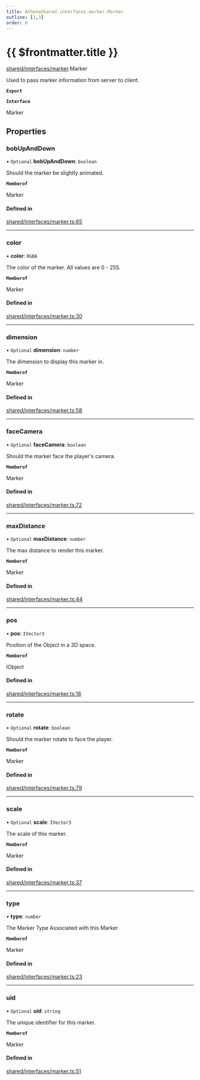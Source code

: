 ```yaml
---
title: AthenaShared.interfaces.marker.Marker
outline: [1,3]
order: 0
---
```


# {{ $frontmatter.title }}


[shared/interfaces/marker](../modules/shared_interfaces_marker.md).Marker

Used to pass marker information from server to client.

**`Export`**

**`Interface`**

Marker

## Properties

### bobUpAndDown

• `Optional` **bobUpAndDown**: `boolean`

Should the marker be slightly animated.

**`Memberof`**

Marker

#### Defined in

[shared/interfaces/marker.ts:65](https://github.com/Stuyk/altv-athena/blob/2ba937d/src/core/shared/interfaces/marker.ts#L65)

___

### color

• **color**: `RGBA`

The color of the marker. All values are 0 - 255.

**`Memberof`**

Marker

#### Defined in

[shared/interfaces/marker.ts:30](https://github.com/Stuyk/altv-athena/blob/2ba937d/src/core/shared/interfaces/marker.ts#L30)

___

### dimension

• `Optional` **dimension**: `number`

The dimension to display this marker in.

**`Memberof`**

Marker

#### Defined in

[shared/interfaces/marker.ts:58](https://github.com/Stuyk/altv-athena/blob/2ba937d/src/core/shared/interfaces/marker.ts#L58)

___

### faceCamera

• `Optional` **faceCamera**: `boolean`

Should the marker face the player's camera.

**`Memberof`**

Marker

#### Defined in

[shared/interfaces/marker.ts:72](https://github.com/Stuyk/altv-athena/blob/2ba937d/src/core/shared/interfaces/marker.ts#L72)

___

### maxDistance

• `Optional` **maxDistance**: `number`

The max distance to render this marker.

**`Memberof`**

Marker

#### Defined in

[shared/interfaces/marker.ts:44](https://github.com/Stuyk/altv-athena/blob/2ba937d/src/core/shared/interfaces/marker.ts#L44)

___

### pos

• **pos**: `IVector3`

Position of the Object in a 3D space.

**`Memberof`**

IObject

#### Defined in

[shared/interfaces/marker.ts:16](https://github.com/Stuyk/altv-athena/blob/2ba937d/src/core/shared/interfaces/marker.ts#L16)

___

### rotate

• `Optional` **rotate**: `boolean`

Should the marker rotate to face the player.

**`Memberof`**

Marker

#### Defined in

[shared/interfaces/marker.ts:79](https://github.com/Stuyk/altv-athena/blob/2ba937d/src/core/shared/interfaces/marker.ts#L79)

___

### scale

• `Optional` **scale**: `IVector3`

The scale of this marker.

**`Memberof`**

Marker

#### Defined in

[shared/interfaces/marker.ts:37](https://github.com/Stuyk/altv-athena/blob/2ba937d/src/core/shared/interfaces/marker.ts#L37)

___

### type

• **type**: `number`

The Marker Type Associated with this Marker

**`Memberof`**

Marker

#### Defined in

[shared/interfaces/marker.ts:23](https://github.com/Stuyk/altv-athena/blob/2ba937d/src/core/shared/interfaces/marker.ts#L23)

___

### uid

• `Optional` **uid**: `string`

The unique identifier for this marker.

**`Memberof`**

Marker

#### Defined in

[shared/interfaces/marker.ts:51](https://github.com/Stuyk/altv-athena/blob/2ba937d/src/core/shared/interfaces/marker.ts#L51)
